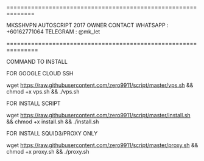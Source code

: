 ==============================================================

MKSSHVPN AUTOSCRIPT 2017 OWNER CONTACT WHATSAPP : +60162771064 TELEGRAM : @mk_let

===============================================================

COMMAND TO INSTALL

FOR GOOGLE CLOUD SSH

wget https://raw.githubusercontent.com/zero9911/script/master/vps.sh && chmod +x vps.sh && ./vps.sh

FOR INSTALL SCRIPT

wget https://raw.githubusercontent.com/zero9911/script/master/install.sh && chmod +x install.sh && ./install.sh

FOR INSTALL SQUID3/PROXY ONLY

wget https://raw.githubusercontent.com/zero9911/script/master/proxy.sh && chmod +x proxy.sh && ./proxy.sh
